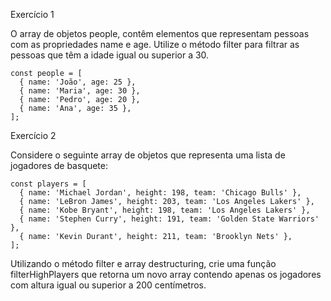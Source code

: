 Exercício 1

O array de objetos people, contêm elementos que representam pessoas com as propriedades name e age. Utilize o método filter para filtrar as pessoas que têm a idade igual ou superior a 30.

``````
const people = [
  { name: 'João', age: 25 },
  { name: 'Maria', age: 30 },
  { name: 'Pedro', age: 20 },
  { name: 'Ana', age: 35 },
];
``````


Exercício 2

Considere o seguinte array de objetos que representa uma lista de jogadores de basquete:

``````
const players = [
  { name: 'Michael Jordan', height: 198, team: 'Chicago Bulls' },
  { name: 'LeBron James', height: 203, team: 'Los Angeles Lakers' },
  { name: 'Kobe Bryant', height: 198, team: 'Los Angeles Lakers' },
  { name: 'Stephen Curry', height: 191, team: 'Golden State Warriors' },
  { name: 'Kevin Durant', height: 211, team: 'Brooklyn Nets' },
];
``````


Utilizando o método filter e array destructuring, crie uma função filterHighPlayers que retorna um novo array contendo apenas os jogadores com altura igual ou superior a 200 centímetros.